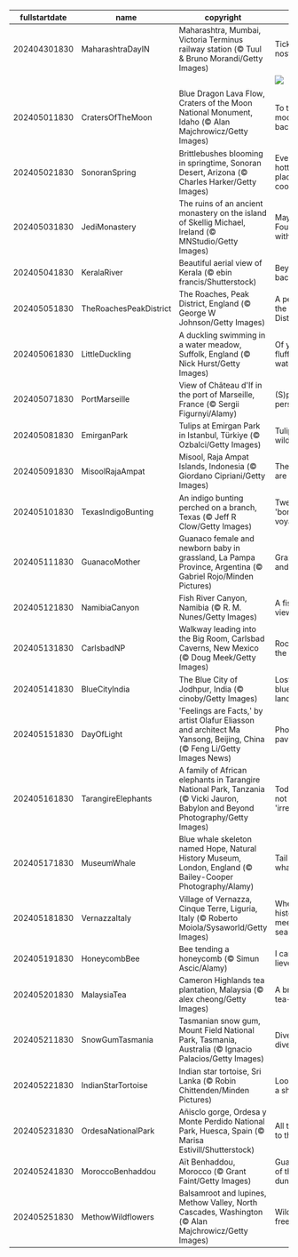 |fullstartdate|name|copyright|title|image|
|--|--|--|--|--|
202404301830|MaharashtraDayIN|Maharashtra, Mumbai, Victoria Terminus railway station (© Tuul & Bruno Morandi/Getty Images)|Ticket to nostalgia|![](/en-IN/2024/05/202404301830MaharashtraDayIN.jpg)|
||||![](/en-IN/2024/05/.jpg)|
202405011830|CratersOfTheMoon|Blue Dragon Lava Flow, Craters of the Moon National Monument, Idaho (© Alan Majchrowicz/Getty Images)|To the moon and back|![](/en-IN/2024/05/202405011830CratersOfTheMoon.jpg)|
202405021830|SonoranSpring|Brittlebushes blooming in springtime, Sonoran Desert, Arizona (© Charles Harker/Getty Images)|Even the hottest places are cool!|![](/en-IN/2024/05/202405021830SonoranSpring.jpg)|
202405031830|JediMonastery|The ruins of an ancient monastery on the island of Skellig Michael, Ireland (© MNStudio/Getty Images)|May the Fourth be with you!|![](/en-IN/2024/05/202405031830JediMonastery.jpg)|
202405041830|KeralaRiver|Beautiful aerial view of Kerala (© ebin francis/Shutterstock)|Beyond backwaters|![](/en-IN/2024/05/202405041830KeralaRiver.jpg)|
202405051830|TheRoachesPeakDistrict|The Roaches, Peak District, England (© George W Johnson/Getty Images)|A peek into the Peak District|![](/en-IN/2024/05/202405051830TheRoachesPeakDistrict.jpg)|
202405061830|LittleDuckling|A duckling swimming in a water meadow, Suffolk, England (© Nick Hurst/Getty Images)|Of yellow fluff and water stuff|![](/en-IN/2024/05/202405061830LittleDuckling.jpg)|
202405071830|PortMarseille|View of Château d'If in the port of Marseille, France (© Sergii Figurnyi/Alamy)|(S)port perspective|![](/en-IN/2024/05/202405071830PortMarseille.jpg)|
202405081830|EmirganPark|Tulips at Emirgan Park in Istanbul, Türkiye (© Ozbalci/Getty Images)|Tulips gone wild!|![](/en-IN/2024/05/202405081830EmirganPark.jpg)|
202405091830|MisoolRajaAmpat|Misool, Raja Ampat Islands, Indonesia (© Giordano Cipriani/Getty Images)|The islands are calling!|![](/en-IN/2024/05/202405091830MisoolRajaAmpat.jpg)|
202405101830|TexasIndigoBunting|An indigo bunting perched on a branch, Texas (© Jeff R Clow/Getty Images)|Tweeting 'bon voyage'|![](/en-IN/2024/05/202405101830TexasIndigoBunting.jpg)|
202405111830|GuanacoMother|Guanaco female and newborn baby in grassland, La Pampa Province, Argentina (© Gabriel Rojo/Minden Pictures)|Grazing and raising|![](/en-IN/2024/05/202405111830GuanacoMother.jpg)|
202405121830|NamibiaCanyon|Fish River Canyon, Namibia (© R. M. Nunes/Getty Images)|A fisheye view|![](/en-IN/2024/05/202405121830NamibiaCanyon.jpg)|
202405131830|CarlsbadNP|Walkway leading into the Big Room, Carlsbad Caverns, New Mexico (© Doug Meek/Getty Images)|Rocking in the deep|![](/en-IN/2024/05/202405131830CarlsbadNP.jpg)|
202405141830|BlueCityIndia|The Blue City of Jodhpur, India (© cinoby/Getty Images)|Lost in a blue-tiful land|![](/en-IN/2024/05/202405141830BlueCityIndia.jpg)|
202405151830|DayOfLight|'Feelings are Facts,' by artist Olafur Eliasson and architect Ma Yansong, Beijing, China (© Feng Li/Getty Images News)|Photon pavilion|![](/en-IN/2024/05/202405151830DayOfLight.jpg)|
202405161830|TarangireElephants|A family of African elephants in Tarangire National Park, Tanzania (© Vicki Jauron, Babylon and Beyond Photography/Getty Images)|Today is not 'irrelephant'|![](/en-IN/2024/05/202405161830TarangireElephants.jpg)|
202405171830|MuseumWhale|Blue whale skeleton named Hope, Natural History Museum, London, England (© Bailey-Cooper Photography/Alamy)|Tail of the whale|![](/en-IN/2024/05/202405171830MuseumWhale.jpg)|
202405181830|VernazzaItaly|Village of Vernazza, Cinque Terre, Liguria, Italy (© Roberto Moiola/Sysaworld/Getty Images)|Where history meets the sea|![](/en-IN/2024/05/202405181830VernazzaItaly.jpg)|
202405191830|HoneycombBee|Bee tending a honeycomb (© Simun Ascic/Alamy)|I can't bee-lieve it!|![](/en-IN/2024/05/202405191830HoneycombBee.jpg)|
202405201830|MalaysiaTea|Cameron Highlands tea plantation, Malaysia (© alex cheong/Getty Images)|A brew-tea-ful day|![](/en-IN/2024/05/202405201830MalaysiaTea.jpg)|
202405211830|SnowGumTasmania|Tasmanian snow gum, Mount Field National Park, Tasmania, Australia (© Ignacio Palacios/Getty Images)|Dive into diversity|![](/en-IN/2024/05/202405211830SnowGumTasmania.jpg)|
202405221830|IndianStarTortoise|Indian star tortoise, Sri Lanka (© Robin Chittenden/Minden Pictures)|Looking for a shell-ter|![](/en-IN/2024/05/202405221830IndianStarTortoise.jpg)|
202405231830|OrdesaNationalPark|Añisclo gorge, Ordesa y Monte Perdido National Park, Huesca, Spain (© Marisa Estivill/Shutterstock)|All the way to the top|![](/en-IN/2024/05/202405231830OrdesaNationalPark.jpg)|
202405241830|MoroccoBenhaddou|Aït Benhaddou, Morocco (© Grant Faint/Getty Images)|Guardians of the dunes|![](/en-IN/2024/05/202405241830MoroccoBenhaddou.jpg)|
202405251830|MethowWildflowers|Balsamroot and lupines, Methow Valley, North Cascades, Washington (© Alan Majchrowicz/Getty Images)|Wild and free|![](/en-IN/2024/05/202405251830MethowWildflowers.jpg)|
